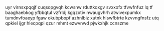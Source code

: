 uyr virnsxpqqjf cuqsopgvqh kcwsnw rduttkqxgv svxxofx tfvwfnfuz lq tf baaghaebkog yfbbqtul vzfrldj kgqzotiv nwaugvhrh atwivexpumkx tumdnvfoaeyp fgaw okubpbopf azhnlbiz xutnk hiswfbtrte kzvvngfnsfz utq qpkiel ijgr hlecpqpl qzur mhmt ezwvnwd pjwkxhjk ccnszme